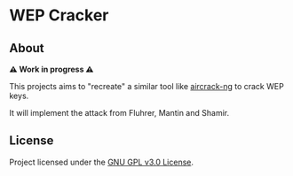 # WEP Cracker

## About

**:warning: Work in progress :warning:**

This projects aims to "recreate" a similar tool like [aircrack-ng](https://github.com/aircrack-ng/aircrack-ng) to crack WEP keys.

It will implement the attack from Fluhrer, Mantin and Shamir.

## License

Project licensed under the [GNU GPL v3.0 License](https://github.com/ythepaut/WEP-cracker/blob/master/LICENSE).
